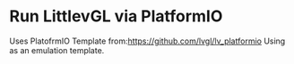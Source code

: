 # Run LittlevGL via PlatformIO
Uses PlatofrmIO Template from:https://github.com/lvgl/lv_platformio 
Using as an emulation template.
